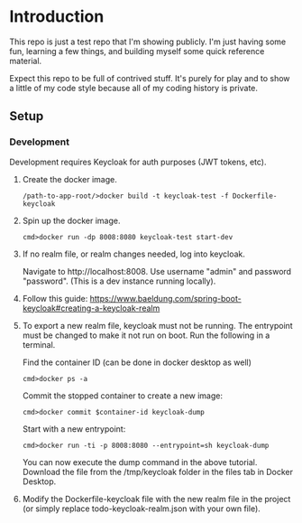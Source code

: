 # Introduction

This repo is just a test repo that I'm showing publicly. I'm just having some fun, learning a few things, and building myself some quick reference material.

Expect this repo to be full of contrived stuff.  It's purely for play and to show a little of my code style because all of my coding history is private.

## Setup

### Development

Development requires Keycloak for auth purposes (JWT tokens, etc).

1. Create the docker image.

   `
   /path-to-app-root/>docker build -t keycloak-test -f Dockerfile-keycloak
   `

2. Spin up the docker image.

   `
   cmd>docker run -dp 8008:8080 keycloak-test start-dev
   `

3. If no realm file, or realm changes needed, log into keycloak.

   Navigate to http://localhost:8008. Use username "admin" and password "password".  (This is a dev instance running locally).
4. Follow this guide:  https://www.baeldung.com/spring-boot-keycloak#creating-a-keycloak-realm
5. To export a new realm file, keycloak must not be running. The entrypoint must be changed to make it not run on boot.  Run the following in a terminal.
   
   Find the container ID (can be done in docker desktop as well)
   
   `
   cmd>docker ps -a
   `
   
   Commit the stopped container to create a new image:

   `
   cmd>docker commit $container-id keycloak-dump
   `
   
   Start with a new entrypoint:

   `
   cmd>docker run -ti -p 8008:8080 --entrypoint=sh keycloak-dump
   `

   You can now execute the dump command in the above tutorial.  Download the file from the /tmp/keycloak folder in the files tab in Docker Desktop.

6. Modify the Dockerfile-keycloak file with the new realm file in the project (or simply replace todo-keycloak-realm.json with your own file).